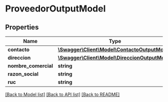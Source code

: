 # ProveedorOutputModel

## Properties
Name | Type | Description | Notes
------------ | ------------- | ------------- | -------------
**contacto** | [**\Swagger\Client\Model\ContactoOutputModel**](ContactoOutputModel.md) |  | [optional] 
**direccion** | [**\Swagger\Client\Model\DireccionOutputModel**](DireccionOutputModel.md) |  | [optional] 
**nombre_comercial** | **string** |  | [optional] 
**razon_social** | **string** |  | [optional] 
**ruc** | **string** |  | [optional] 

[[Back to Model list]](../../README.md#documentation-for-models) [[Back to API list]](../../README.md#documentation-for-api-endpoints) [[Back to README]](../../README.md)

